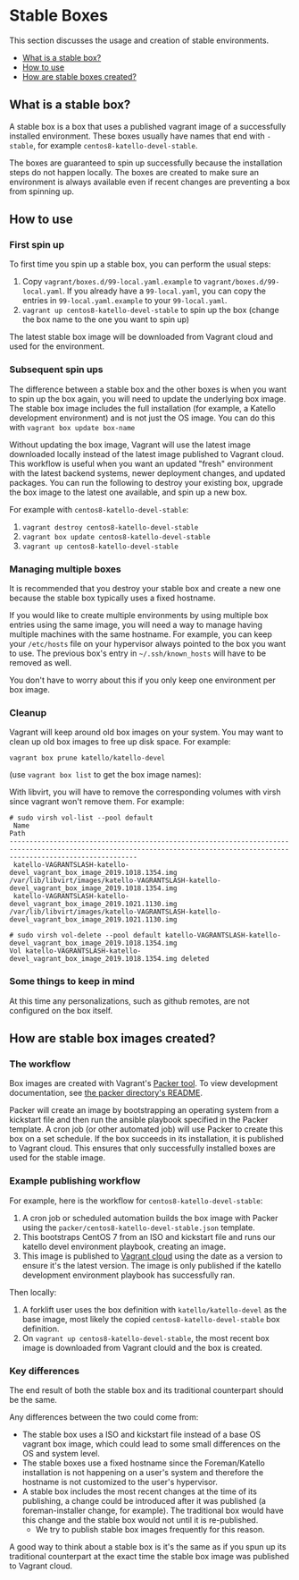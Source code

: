 # Stable Boxes

This section discusses the usage and creation of stable environments.

* [What is a stable box?](#what-is-a-stable-box)
* [How to use](#how-to-use)
* [How are stable boxes created?](#how-are-stable-box-images-created)

## What is a stable box?

A stable box is a box that uses a published vagrant image of a successfully installed environment. These boxes usually have names that end with `-stable`, for example `centos8-katello-devel-stable`.

The boxes are guaranteed to spin up successfully because the installation steps do not happen locally. The boxes are created to make sure an environment is always available even if recent changes are preventing a box from spinning up.

## How to use

### First spin up
To first time you spin up a stable box, you can perform the usual steps:

1. Copy `vagrant/boxes.d/99-local.yaml.example` to `vagrant/boxes.d/99-local.yaml`. If you already have a `99-local.yaml`, you can copy the entries in `99-local.yaml.example` to your `99-local.yaml`.
2. `vagrant up centos8-katello-devel-stable` to spin up the box (change the box name to the one you want to spin up)

The latest stable box image will be downloaded from Vagrant cloud and used for the environment.

### Subsequent spin ups

The difference between a stable box and the other boxes is when you want to spin up the box again, you will need to update the underlying box image. The stable box image includes the full installation (for example, a Katello development environment) and is not just the OS image. You can do this with `vagrant box update box-name`

Without updating the box image, Vagrant will use the latest image downloaded locally instead of the latest image published to Vagrant cloud. This workflow is useful when you want an updated "fresh" environment with the latest backend systems, newer deployment changes, and updated packages. You can run the following to destroy your existing box, upgrade the box image to the latest one available, and spin up a new box.

For example with `centos8-katello-devel-stable`:
1. `vagrant destroy centos8-katello-devel-stable`
2. `vagrant box update centos8-katello-devel-stable`
3. `vagrant up centos8-katello-devel-stable`


### Managing multiple boxes
It is recommended that you destroy your stable box and create a new one because the stable box typically uses a fixed hostname.

If you would like to create multiple environments by using multiple box entries using the same image, you will need a way to manage having multiple machines with the same hostname. For example, you can keep your `/etc/hosts` file on your hypervisor always pointed to the box you want to use. The previous box's entry in `~/.ssh/known_hosts` will have to be removed as well.

You don't have to worry about this if you only keep one environment per box image.

### Cleanup

Vagrant will keep around old box images on your system. You may want to clean up old box images to free up disk space. For example:
```
vagrant box prune katello/katello-devel
```
(use `vagrant box list` to get the box image names):

With libvirt, you will have to remove the corresponding volumes with virsh since vagrant won't remove them. For example:
```
# sudo virsh vol-list --pool default
 Name                                                                      Path
----------------------------------------------------------------------------------------------------------------------------------------------------------------------------
 katello-VAGRANTSLASH-katello-devel_vagrant_box_image_2019.1018.1354.img   /var/lib/libvirt/images/katello-VAGRANTSLASH-katello-devel_vagrant_box_image_2019.1018.1354.img
 katello-VAGRANTSLASH-katello-devel_vagrant_box_image_2019.1021.1130.img   /var/lib/libvirt/images/katello-VAGRANTSLASH-katello-devel_vagrant_box_image_2019.1021.1130.img

# sudo virsh vol-delete --pool default katello-VAGRANTSLASH-katello-devel_vagrant_box_image_2019.1018.1354.img
Vol katello-VAGRANTSLASH-katello-devel_vagrant_box_image_2019.1018.1354.img deleted
```

### Some things to keep in mind

At this time any personalizations, such as github remotes, are not configured on the box itself.

## How are stable box images created?

### The workflow

Box images are created with Vagrant's [Packer tool](https://packer.io). To view development documentation, see [the packer directory's README](packer.md).

Packer will create an image by bootstrapping an operating system from a kickstart file and then run the ansible playbook specified in the Packer template. A cron job (or other automated job) will use Packer to create this box on a set schedule. If the box succeeds in its installation, it is published to Vagrant cloud. This ensures that only successfully installed boxes are used for the stable image.

### Example publishing workflow

For example, here is the workflow for `centos8-katello-devel-stable`:

1. A cron job or scheduled automation builds the box image with Packer using the `packer/centos8-katello-devel-stable.json` template.
2. This bootstraps CentOS 7 from an ISO and kickstart file and runs our katello devel environment playbook, creating an image.
3. This image is published to [Vagrant cloud](https://app.vagrantup.com/katello/boxes/katello-devel) using the date as a version to ensure it's the latest version. The image is only published if the katello development environment playbook has successfully ran.

Then locally:

1. A forklift user uses the box definition with `katello/katello-devel` as the base image, most likely the copied `centos8-katello-devel-stable` box definition.
2. On `vagrant up centos8-katello-devel-stable`, the most recent box image is downloaded from Vagrant clould and the box is created.

### Key differences

The end result of both the stable box and its traditional counterpart should be the same.

Any differences between the two could come from:
- The stable box uses a ISO and kickstart file instead of a base OS vagrant box image, which could lead to some small differences on the OS and system level.
- The stable boxes use a fixed hostname since the Foreman/Katello installation is not happening on a user's system and therefore the hostname is not customized to the user's hypervisor.
- A stable box includes the most recent changes at the time of its publishing, a change could be introduced after it was published (a foreman-installer change, for example). The traditional box would have this change and the stable box would not until it is re-published.
  - We try to publish stable box images frequently for this reason.

A good way to think about a stable box is it's the same as if you spun up its traditional counterpart at the exact time the stable box image was published to Vagrant cloud.

